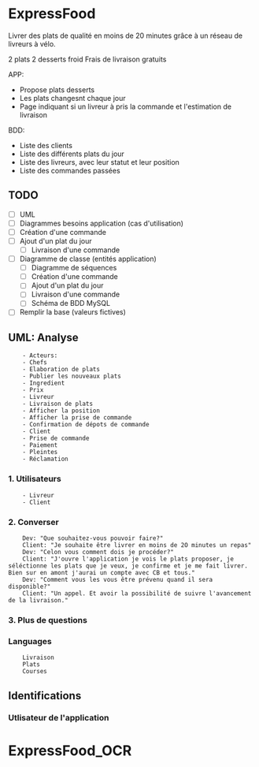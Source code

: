 # ExpressFood

Livrer des plats de qualité en moins de 20 minutes grâce à un réseau de livreurs à vélo.

2 plats 2 desserts froid
Frais de livraison gratuits

APP:
- Propose plats desserts
- Les plats changesnt chaque jour
- Page indiquant si un livreur à pris la commande et l'estimation de livraison

BDD:
- Liste des clients
- Liste des différents plats du jour
- Liste des livreurs, avec leur statut et leur position
- Liste des commandes passées

## TODO

- [ ] UML
- [ ] Diagrammes besoins application (cas d'utilisation)
- [ ] Création d'une commande
- [ ] Ajout d'un plat du jour
    - [ ]  Livraison d'une commande
- [ ]  Diagramme de classe (entités application)
    - [ ] Diagramme de séquences 
    - [ ] Création d'une commande
    - [ ] Ajout d'un plat du jour
    - [ ] Livraison d'une commande
    - [ ] Schéma de BDD MySQL
- [ ] Remplir la base (valeurs fictives)

## UML: Analyse
        - Acteurs:
        - Chefs
        - Elaboration de plats
        - Publier les nouveaux plats
        - Ingredient
        - Prix
        - Livreur
        - Livraison de plats
        - Afficher la position
        - Afficher la prise de commande
        - Confirmation de dépots de commande
        - Client
        - Prise de commande
        - Paiement
        - Pleintes
        - Réclamation

### 1. Utilisateurs
        - Livreur
        - Client
### 2. Converser
        Dev: "Que souhaitez-vous pouvoir faire?"
        Client: "Je souhaite être livrer en moins de 2O minutes un repas"
        Dev: "Celon vous comment dois je procéder?"
        Client: "J'ouvre l'application je vois le plats proposer, je séléctionne les plats que je veux, je confirme et je me fait livrer. Bien sur en amont j'aurai un compte avec CB et tous."
        Dev: "Comment vous les vous être prévenu quand il sera disponible?"
        Client: "Un appel. Et avoir la possibilité de suivre l'avancement de la livraison."
### 3. Plus de questions
### Languages
        Livraison
        Plats
        Courses
## Identifications
### Utlisateur de l'application

# ExpressFood_OCR
